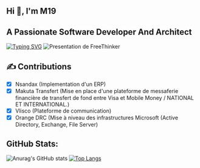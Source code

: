 ## Hi 👋, I'm M19

## A Passionate Software Developer And Architect

[![Typing SVG](https://readme-typing-svg.demolab.com?font=Fira+Code&weight=800&size=23&pause=1000&width=435&lines=SOFTWARE+ENGINEER;FINTECH+ARCHITECT;INTEGRATEUR+DES+ERP;DATA+ANALYST)](https://git.io/typing-svg)
![Presentation de FreeThinker](https://mcusercontent.com/3b1a48411bf8cddb9d543fc90/images/3c0bcf1b-06bd-9b16-7745-3d9d68bc3f7f.png)
## ✍️ Contributions
- [x] Nsandax (Implementation d'un ERP)
- [x] Makuta Transfert (Mise en place d'une plateforme de messaferie financière de transfert de fond entre Visa et Mobile Money / NATIONAL ET INTERNATIONAL.)
- [x] Vlisco (Plateforme de communication)
- [x] Orange DRC (Mise à niveau des infrastructures Microsoft (Active Directory, Exchange, File Server)

## GitHub Stats:
![Anurag's GitHub stats](https://github-readme-stats.vercel.app/api?username=Mk19OLD&hide=contribs,prs)   [![Top Langs](https://github-readme-stats.vercel.app/api/top-langs/?username=pylapp&layout=compact)](https://github.com/mercinskiama/github-readme-stats)


<!--
**Mk19OLD/Mk19OLD** is a ✨ _special_ ✨ repository because its `README.md` (this file) appears on your GitHub profile.

Here are some ideas to get you started:

- 🔭 I’m currently working on ...
- 🌱 I’m currently learning ...
- 👯 I’m looking to collaborate on ...
- 🤔 I’m looking for help with ...
- 💬 Ask me about ...
- 📫 How to reach me: ...
- 😄 Pronouns: ...
- ⚡ Fun fact: ...
-->
